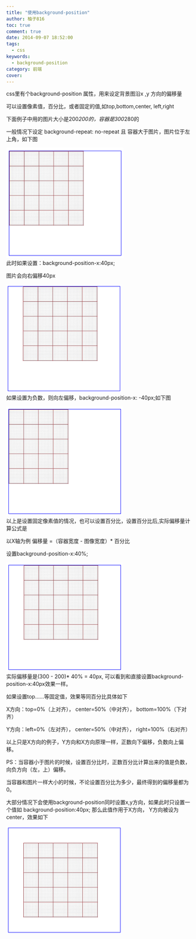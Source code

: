 ```yaml
---
title: "使用background-position"
author: 柚子816
toc: true
comment: true
date: 2014-09-07 18:52:00
tags: 
  - css
keywords:
  - background-position
category: 前端
cover: 
---
```


css里有个background-position 属性，用来设定背景图沿x ,y 方向的偏移量

可以设置像素值，百分比，或者固定的值,如top,bottom,center, left,right

下面例子中用的图片大小是200*200的，容器是300*280的

一般情况下设定 background-repeat: no-repeat 且 容器大于图片，图片位于左上角，如下图

![](./0bbfbbbc-81a8-37fc-a85c-33cd261ad7b6.png)  
此时如果设置：background-position-x:40px;

图片会向右偏移40px

![](./72509d00-c611-35db-a506-cbfa576fcd27.png)  
如果设置为负数，则向左偏移，background-position-x: -40px;如下图

![](./8b9d49b8-a3cc-3610-b464-766ab462ebfc.png)  
以上是设置固定像素值的情况，也可以设置百分比，设置百分比后,实际偏移量计算公式是

以X轴为例 偏移量 =（容器宽度 - 图像宽度）* 百分比

设置background-position-x:40%;

![](./52d9cd68-c754-3a81-b83b-5b96d7392992.png)  
实际偏移量是(300 - 200)* 40% = 40px, 可以看到和直接设置background-position-x:40px效果一样。

如果设置top……等固定值，效果等同百分比具体如下

X方向：top=0%（上对齐）， center=50%（中对齐）， bottom=100%（下对齐）

Y方向：left=0%（左对齐）， center=50%（中对齐）， right=100%（右对齐）

以上只是X方向的例子，Y方向和X方向原理一样，正数向下偏移，负数向上偏移。

PS：当容器小于图片的时候，设置百分比时，正数百分比计算出来的值是负数，向负方向（左，上）偏移。

当容器和图片一样大小的时候，不论设置百分比为多少，最终得到的偏移量都为 0。

大部分情况下会使用background-position同时设置x,y方向，如果此时只设置一个值如 background-position:40px;
那么此值作用于X方向， Y方向被设为center，效果如下

![](./ac450d47-20b1-37e9-9b48-febf5f0142b8.png)  

